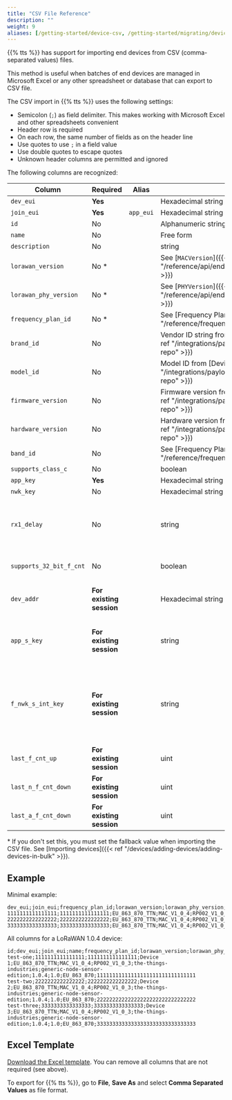 ```yaml
---
title: "CSV File Reference"
description: ""
weight: 9
aliases: [/getting-started/device-csv, /getting-started/migrating/device-csv]
---
```


{{% tts %}} has support for importing end devices from CSV (comma-separated values) files.

<!--more-->

This method is useful when batches of end devices are managed in Microsoft Excel or any other spreadsheet or database that can export to CSV file.

The CSV import in {{% tts %}} uses the following settings:

- Semicolon (`;`) as field delimiter. This makes working with Microsoft Excel and other spreadsheets convenient
- Header row is required
- On each row, the same number of fields as on the header line
- Use quotes to use `;` in a field value
- Use double quotes to escape quotes
- Unknown header columns are permitted and ignored

The following columns are recognized:

| Column                  | Required                 | Alias     | Format                                                                                                | Meaning                                                                                                                                                                                                                                                                                                                                                    |
| ----------------------- | ------------------------ | --------- | ----------------------------------------------------------------------------------------------------- | ---------------------------------------------------------------------------------------------------------------------------------------------------------------------------------------------------------------------------------------------------------------------------------------------------------------------------------------------------------- |
| `dev_eui`               | **Yes**                  |           | Hexadecimal string                                                                                    | LoRaWAN® DevEUI                                                                                                                                                                                                                                                                                                                                            |
| `join_eui`              | **Yes**                  | `app_eui` | Hexadecimal string                                                                                    | LoRaWAN JoinEUI (or AppEUI)                                                                                                                                                                                                                                                                                                                                |
| `id`                    | No                       |           | Alphanumeric string, lowercase with hyphens                                                           | Device ID (falls back to DevEUI if not set)                                                                                                                                                                                                                                                                                                                |
| `name`                  | No                       |           | Free form                                                                                             | Name                                                                                                                                                                                                                                                                                                                                                       |
| `description`           | No                       |           | string                                                                                                | Optional, description of the device                                                                                                                                                                                                                                                                                                                        |
| `lorawan_version`       | No \*                    |           | See [`MACVersion`]({{< ref "/reference/api/end_device#enum:MACVersion" >}})                           | LoRaWAN version                                                                                                                                                                                                                                                                                                                                            |
| `lorawan_phy_version`   | No \*                    |           | See [`PHYVersion`]({{< ref "/reference/api/end_device#enum:PHYVersion" >}})                           | LoRaWAN Regional Parameters version                                                                                                                                                                                                                                                                                                                        |
| `frequency_plan_id`     | No \*                    |           | See [Frequency Plans]({{< ref "/reference/frequency-plans" >}})                                       | Frequency plan ID                                                                                                                                                                                                                                                                                                                                          |
| `brand_id`              | No                       |           | Vendor ID string from [Device Repository]({{< ref "/integrations/payload-formatters/device-repo" >}}) | Device brand ID                                                                                                                                                                                                                                                                                                                                            |
| `model_id`              | No                       |           | Model ID from [Device Repository]({{< ref "/integrations/payload-formatters/device-repo" >}})         | Device model ID                                                                                                                                                                                                                                                                                                                                            |
| `firmware_version`      | No                       |           | Firmware version from [Device Repository]({{< ref "/integrations/payload-formatters/device-repo" >}}) | Firmware version                                                                                                                                                                                                                                                                                                                                           |
| `hardware_version`      | No                       |           | Hardware version from [Device Repository]({{< ref "/integrations/payload-formatters/device-repo" >}}) | Hardware version                                                                                                                                                                                                                                                                                                                                           |
| `band_id`               | No                       |           | See [Frequency Plans]({{< ref "/reference/frequency-plans" >}})                                       | LoRaWAN Band ID                                                                                                                                                                                                                                                                                                                                            |
| `supports_class_c`      | No                       |           | boolean                                                                                               | `true` for Class C devices, `false` otherwise.                                                                                                                                                                                                                                                                                                             |
| `app_key`               | **Yes**                  |           | Hexadecimal string                                                                                    | LoRaWAN AppKey                                                                                                                                                                                                                                                                                                                                             |
| `nwk_key`               | No                       |           | Hexadecimal string                                                                                    | LoRaWAN NwkKey                                                                                                                                                                                                                                                                                                                                             |
| `rx1_delay`             | No                       |           | string                                                                                                | Delay for the first Class A receive window (Rx1). Typical values are `"RX_DELAY_1"` (1 second) and `"RX_DELAY_5"` (5 seconds). See [MACSettings]({{< ref "reference/api/end_device#message:MACSettings" >}}) for more information.                                                                                                                         |
| `supports_32_bit_f_cnt` | No                       |           | boolean                                                                                               | `true` if device supports 32-bit frame counters, `false` if device only supports 16-bit frame counters.                                                                                                                                                                                                                                                    |
| `dev_addr`              | **For existing session** |           | Hexadecimal string                                                                                    | **Needed for ABP devices or when migrating OTAA devices with an existing session**. See [Device Address]({{< ref "/reference/glossary#device-address" >}}) for more information.                                                                                                                                                                           |
| `app_s_key`             | **For existing session** |           | string                                                                                                | **Needed for ABP devices or when migrating OTAA devices with an existing session**. See [Application Session Key]({{< ref "reference/glossary#application-session-key" >}}) for more information.                                                                                                                                                          |
| `f_nwk_s_int_key`       | **For existing session** |           | string                                                                                                | Forwarding Network Session Integrity Key, also referred to as **Network Session Key** in LoRaWAN v1.0.x compatibility mode. See [SessionKeys]({{< ref "reference/api/end_device#message:SessionKeys" >}}) and [Forwarding Network Session Integrity Key]({{< ref "/reference/glossary#forwarding-network-session-integrity-key" >}}) for more information. |
| `last_f_cnt_up`         | **For existing session** |           | uint                                                                                                  | Last uplink frame counter used.                                                                                                                                                                                                                                                                                                                            |
| `last_n_f_cnt_down`     | **For existing session** |           | uint                                                                                                  | Last network downlink frame counter used.                                                                                                                                                                                                                                                                                                                  |
| `last_a_f_cnt_down`     | **For existing session** |           | uint                                                                                                  | Last application downlink frame counter used.                                                                                                                                                                                                                                                                                                              |

\* If you don't set this, you must set the fallback value when importing the CSV file. See [Importing devices]({{< ref "/devices/adding-devices/adding-devices-in-bulk" >}}).

## Example

Minimal example:

```csv
dev_eui;join_eui;frequency_plan_id;lorawan_version;lorawan_phy_version;app_key
1111111111111111;1111111111111111;EU_863_870_TTN;MAC_V1_0_4;RP002_V1_0_3;11111111111111111111111111111111
2222222222222222;2222222222222222;EU_863_870_TTN;MAC_V1_0_4;RP002_V1_0_3;22222222222222222222222222222222
3333333333333333;3333333333333333;EU_863_870_TTN;MAC_V1_0_4;RP002_V1_0_3;33333333333333333333333333333333
```

All columns for a LoRaWAN 1.0.4 device:

```csv
id;dev_eui;join_eui;name;frequency_plan_id;lorawan_version;lorawan_phy_version;brand_id;model_id;hardware_version;firmware_version;band_id;app_key
test-one;1111111111111111;1111111111111111;Device 1;EU_863_870_TTN;MAC_V1_0_4;RP002_V1_0_3;the-things-industries;generic-node-sensor-edition;1.0.4;1.0;EU_863_870;11111111111111111111111111111111
test-two;2222222222222222;2222222222222222;Device 2;EU_863_870_TTN;MAC_V1_0_4;RP002_V1_0_3;the-things-industries;generic-node-sensor-edition;1.0.4;1.0;EU_863_870;22222222222222222222222222222222
test-three;3333333333333333;3333333333333333;Device 3;EU_863_870_TTN;MAC_V1_0_4;RP002_V1_0_3;the-things-industries;generic-node-sensor-edition;1.0.4;1.0;EU_863_870;33333333333333333333333333333333
```

## Excel Template

[Download the Excel template](../tts-end-devices-csv-template.xlsx). You can remove all columns that are not required (see above).

To export for {{% tts %}}, go to **File**, **Save As** and select **Comma Separated Values** as file format.
